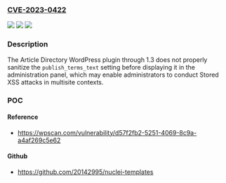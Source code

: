 ### [CVE-2023-0422](https://cve.mitre.org/cgi-bin/cvename.cgi?name=CVE-2023-0422)
![](https://img.shields.io/static/v1?label=Product&message=Article%20Directory&color=blue)
![](https://img.shields.io/static/v1?label=Version&message=n%2Fa&color=blue)
![](https://img.shields.io/static/v1?label=Vulnerability&message=CWE-79%20Cross-Site%20Scripting%20(XSS)&color=brighgreen)

### Description

The Article Directory WordPress plugin through 1.3 does not properly sanitize the `publish_terms_text` setting before displaying it in the administration panel, which may enable administrators to conduct Stored XSS attacks in multisite contexts.

### POC

#### Reference
- https://wpscan.com/vulnerability/d57f2fb2-5251-4069-8c9a-a4af269c5e62

#### Github
- https://github.com/20142995/nuclei-templates

